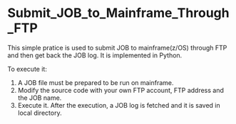 # Submit_JOB_to_Mainframe_Through_FTP
This simple pratice is used to submit JOB to mainframe(z/OS) through FTP and then get back the JOB log. It is implemented in Python.


To execute it:
1. A JOB file must be prepared to be run on mainframe.
2. Modify the source code with your own FTP account, FTP address and the JOB name.
3. Execute it.
After the execution, a JOB log is fetched and it is saved in local directory.



